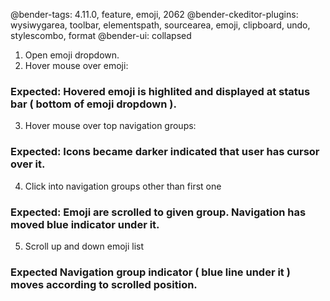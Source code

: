 @bender-tags: 4.11.0, feature, emoji, 2062
@bender-ckeditor-plugins: wysiwygarea, toolbar, elementspath, sourcearea, emoji, clipboard, undo, stylescombo, format
@bender-ui: collapsed

1. Open emoji dropdown.
2. Hover mouse over emoji:
### Expected: Hovered emoji is highlited and displayed at status bar ( bottom of emoji dropdown ).
3. Hover mouse over top navigation groups:
### Expected: Icons became darker indicated that user has cursor over it.
4. Click into navigation groups other than first one
### Expected: Emoji are scrolled to given group. Navigation has moved blue indicator under it.
5. Scroll up and down emoji list
### Expected Navigation group indicator ( blue line under it ) moves according to scrolled position.
